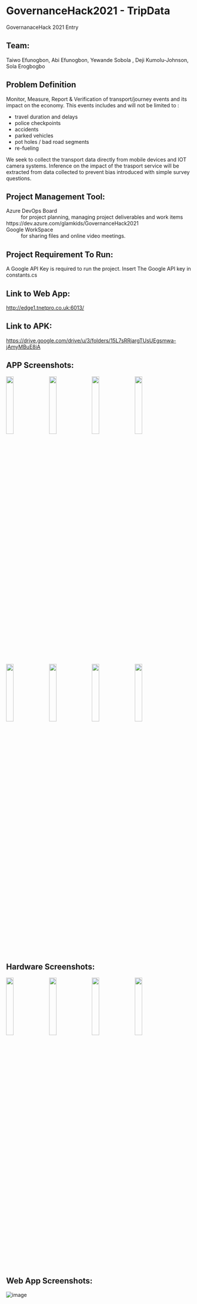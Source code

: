 # GovernanceHack2021 - TripData

GovernanaceHack 2021 Entry 

## Team: 
Taiwo Efunogbon, Abi Efunogbon, Yewande Sobola , Deji Kumolu-Johnson, Sola Erogbogbo


## Problem Definition

Monitor, Measure, Report & Verification of transport/journey events and its impact on the economy. This events includes and will not be limited to :
- travel duration and delays
- police checkpoints
- accidents
- parked vehicles
- pot holes / bad road segments
- re-fueling

We seek to collect the transport data directly from mobile devices and IOT camera systems. Inference on the impact of the trasport service will be extracted from data collected to prevent bias introduced with simple survey questions.


## Project Management Tool:

<dl>
  <dt>Azure DevOps Board</dt>
  <dd>for project planning, managing project deliverables and work items </dd>
   https://dev.azure.com/glamkids/GovernanceHack2021 
  
  <dt>Google WorkSpace</dt>
  <dd> for sharing files and online video meetings.</dd>
</dl>


## Project Requirement To Run:
A Google API Key is required to run the project. Insert The Google API key in constants.cs


## Link to Web App:
http://edge1.tnetpro.co.uk:6013/


## Link to APK:
https://drive.google.com/drive/u/3/folders/15L7sRRjargTUsUEgsmwa-jAmyMBuE8iA



## APP Screenshots:
<p float="left">
<img src="https://user-images.githubusercontent.com/28142790/122923701-dc375d80-d35c-11eb-9ddb-0cb104bb2eb4.png" height= "20%" width="20%"/> &nbsp;&nbsp;
<img src="https://user-images.githubusercontent.com/28142790/122923817-fc671c80-d35c-11eb-9e18-596d9e81ae4c.png" height= "20%" width="20%"/> &nbsp;&nbsp; 
<img src="https://user-images.githubusercontent.com/28142790/123070631-d51b5880-d40b-11eb-97cf-9d439e782aa5.png" height= "20%" width="20%"/> &nbsp;&nbsp;
<img src="https://user-images.githubusercontent.com/28142790/122923852-0557ee00-d35d-11eb-8d52-29461231ed6d.png" height= "20%" width="20%"/> &nbsp;&nbsp;
<img src="https://user-images.githubusercontent.com/28142790/122923877-0b4dcf00-d35d-11eb-8da6-adeb6e124e50.png" height= "20%" width="20%"/> &nbsp;&nbsp;
<img src="https://user-images.githubusercontent.com/28142790/122923912-17399100-d35d-11eb-92d4-7aafe30c7cd9.png" height= "20%" width="20%"/> &nbsp;&nbsp;
<img src="https://user-images.githubusercontent.com/28142790/122923936-1c96db80-d35d-11eb-8099-17ae74dcc501.png" height= "20%" width="20%"/> &nbsp;&nbsp;
<img src="https://user-images.githubusercontent.com/28142790/122924178-64b5fe00-d35d-11eb-86fe-397b13182211.png" height= "20%" width="20%"/>
</p>

## Hardware Screenshots:
<p float="left">
<img src="https://user-images.githubusercontent.com/28142790/122924016-333d3280-d35d-11eb-8bbc-28bef52288eb.png" height= "20%" width="20%"/> &nbsp;&nbsp;
<img src="https://user-images.githubusercontent.com/28142790/122924047-3c2e0400-d35d-11eb-8125-117f40354c4e.png" height= "20%" width="20%" /> &nbsp;&nbsp;
<img src="https://user-images.githubusercontent.com/28142790/122963314-0fd6af80-d37e-11eb-8700-ed2fd7b6aa4f.png" height= "20%" width="20%" /> &nbsp;&nbsp;
<img src="https://user-images.githubusercontent.com/28142790/122963389-20872580-d37e-11eb-82ec-2f940d80987d.png" height= "20%" width="20%" />


</p>


## Web App Screenshots:
![image](https://user-images.githubusercontent.com/28142790/122984588-158bbf80-d395-11eb-8d50-b83863aebcd1.png)

